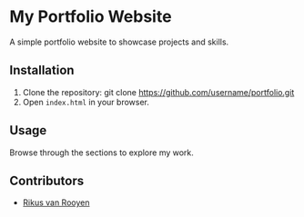 # My Portfolio Website

A simple portfolio website to showcase projects and skills.

## Installation

1. Clone the repository:
   git clone https://github.com/username/portfolio.git
2. Open `index.html` in your browser.

## Usage

Browse through the sections to explore my work.

## Contributors

- [Rikus van Rooyen](https://github.com/Rikusvr375)
